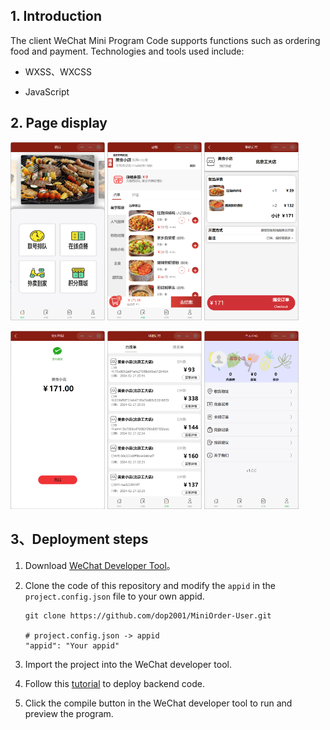 ## 1. Introduction

The client WeChat Mini Program Code supports functions such as ordering food and payment. Technologies and tools used include:

- WXSS、WXCSS

- JavaScript

  

## 2. Page display

<p>
	<img src="README_zh-CN.assets/image-20240225174906746.png" width="30%">
    <img src="README_zh-CN.assets/image-20240225175220793.png" width="30%">
    <img src="README_zh-CN.assets/image-20240225175306466.png" width="30%">
</p>

<p>
    <img src="README_zh-CN.assets/image-20240225175739027.png" width="30%">
    <img src="README_zh-CN.assets/image-20240225175520118.png" width="30%">
    <img src="README_zh-CN.assets/image-20240225175640892.png" width="30%">
</p>



## 3、Deployment steps

1. Download [WeChat Developer Tool](https://developers.weixin.qq.com/miniprogram/dev/devtools/download.html)。

2. Clone the code of this repository and modify the `appid` in the `project.config.json` file to your own appid.

   ```shell
   git clone https://github.com/dop2001/MiniOrder-User.git
   
   # project.config.json -> appid
   "appid": "Your appid"
   ```

3. Import the project into the WeChat developer tool.
4. Follow this [tutorial](https://github.com/dop2001/MiniOrder-Backend) to deploy backend code.
5. Click the compile button in the WeChat developer tool to run and preview the program.

